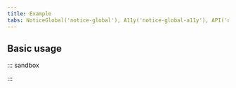 ```yaml
---
title: Example
tabs: NoticeGlobal('notice-global'), A11y('notice-global-a11y'), API('notice-global-api'), Example('notice-global-code'), Changelog('notice-global-changelog')
---
```


## Basic usage

::: sandbox

<script lang="tsx">
import React, { useState } from 'react';
import Portal from '@semcore/ui/portal';
import NoticeGlobal from '@semcore/ui/notice-global';
import { Text } from '@semcore/ui/typography';
import { Flex } from '@semcore/ui/flex-box';
import Button from '@semcore/ui/button';

export default () => {
  const [visible, setVisible] = useState(false);

  return (
    <>
      <Button onClick={() => setVisible(!visible)}>
        {visible ? 'Close' : 'Open'} NoticeGlobal
      </Button>
      <Portal>
        <NoticeGlobal
          hidden={!visible}
          theme='info'
          position='fixed'
          top='0px'
          w='100%'
          style={{ zIndex: 9999 }}
        >
          <NoticeGlobal.Content tag={Flex} justifyContent='center'>
            <Text size={300} tag='span' color='white'>
              Hey! It's an example of the global notice!
            </Text>
          </NoticeGlobal.Content>
          <NoticeGlobal.CloseIcon
            interactive={false}
            color='white'
            onClick={() => setVisible(false)}
          />
        </NoticeGlobal>
      </Portal>
    </>
  );
};
</script>

:::

